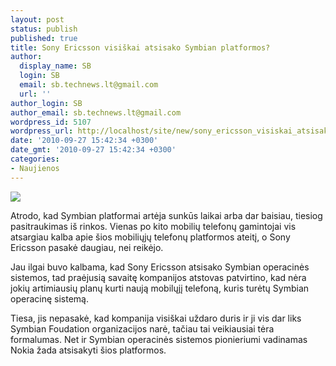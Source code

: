 ```yaml
---
layout: post
status: publish
published: true
title: Sony Ericsson visiškai atsisako Symbian platformos?
author:
  display_name: SB
  login: SB
  email: sb.technews.lt@gmail.com
  url: ''
author_login: SB
author_email: sb.technews.lt@gmail.com
wordpress_id: 5107
wordpress_url: http://localhost/site/new/sony_ericsson_visiskai_atsisako_symbian_platformos/
date: '2010-09-27 15:42:34 +0300'
date_gmt: '2010-09-27 15:42:34 +0300'
categories:
- Naujienos
---
```

<div class="imgright"><img src="http://www.part.lt/img/4e286a79a2af5039ff999c08dd9c9cee329.jpg"  /></div>
<p>Atrodo, kad Symbian platformai artėja sunkūs laikai arba dar baisiau, tiesiog pasitraukimas iš rinkos. Vienas po kito mobilių telefonų gamintojai vis atsargiau kalba apie šios mobiliųjų telefonų platformos ateitį, o Sony Ericsson pasakė daugiau, nei reikėjo.</p>
<p>Jau ilgai buvo kalbama, kad Sony Ericsson atsisako Symbian operacinės sistemos, tad praėjusią savaitę kompanijos atstovas patvirtino, kad nėra jokių artimiausių planų kurti naują mobilųjį telefoną, kuris turėtų Symbian operacinę sistemą.</p>
<p>Tiesa, jis nepasakė, kad kompanija visiškai uždaro duris ir ji vis dar liks Symbian Foudation organizacijos narė, tačiau tai veikiausiai tėra formalumas. Net ir Symbian operacinės sistemos pionieriumi vadinamas Nokia žada atsisakyti šios platformos.<br /></p>
